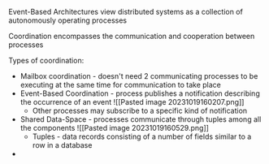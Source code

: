 
Event-Based Architectures view distributed systems as a collection of autonomously operating processes

Coordination encompasses the communication and cooperation between processes

Types of coordination:

- Mailbox coordination - doesn't need 2 communicating processes to be executing at the same time for communication to take place
- Event-Based Coordination - process publishes a notification describing the occurrence of an event
![[Pasted image 20231019160207.png]]
	- Other processes may subscribe to a specific kind of notification
- Shared Data-Space - processes communicate through tuples among all the components
![[Pasted image 20231019160529.png]]
	- Tuples - data records consisting of a number of fields similar to a row in a database
- 